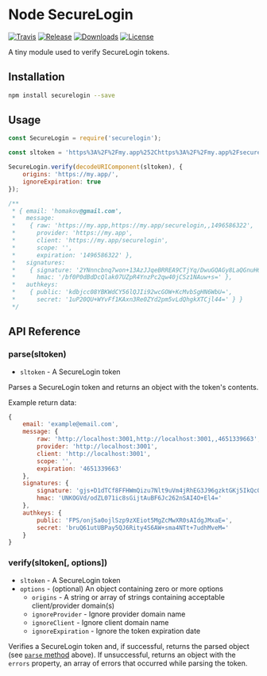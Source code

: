 # Node SecureLogin

[![Travis][travis-img]][travis-url]
[![Release][release-img]][release-url]
[![Downloads][downloads-img]][downloads-url]
[![License][license-img]][license-url]

A tiny module used to verify SecureLogin tokens.

## Installation

```bash
npm install securelogin --save
```

## Usage

```javascript
const SecureLogin = require('securelogin');

const sltoken = 'https%3A%2F%2Fmy.app%252Chttps%3A%2F%2Fmy.app%2Fsecurelogin%252C%252C1496586322%2C2YNnncbnq7won%2B13AzJJqeBRREA9CTjYq%2FDwuGQAGy8LaQGnuH6OE10oLxV4kgJJhflnqdu0qY8bBC08v969Cg%3D%3D%252C%2Fbf0P0dBdDcQlak07UZpR4YnzPc2qw40jCSz1NAuw%2Bs%3D%2Ckdbjcc08YBKWdCY56lQJIi92wcGOW%2BKcMvbSgHN6WbU%3D%252C1uP20QU%2BWYvFf1KAxn3Re0ZYd2pm5vLdQhgkXTCjl44%3D%2Chomakov%40gmail.com';

SecureLogin.verify(decodeURIComponent(sltoken), {
    origins: 'https://my.app/',
    ignoreExpiration: true
});

/**
 * { email: 'homakov@gmail.com',
 *   message:
 *    { raw: 'https://my.app,https://my.app/securelogin,,1496586322',
 *      provider: 'https://my.app',
 *      client: 'https://my.app/securelogin',
 *      scope: '',
 *      expiration: '1496586322' },
 *   signatures:
 *    { signature: '2YNnncbnq7won+13AzJJqeBRREA9CTjYq/DwuGQAGy8LaQGnuH6OE10oLxV4kgJJhflnqdu0qY8bBC08v969Cg==',
 *      hmac: '/bf0P0dBdDcQlak07UZpR4YnzPc2qw40jCSz1NAuw+s=' },
 *   authkeys:
 *    { public: 'kdbjcc08YBKWdCY56lQJIi92wcGOW+KcMvbSgHN6WbU=',
 *      secret: '1uP20QU+WYvFf1KAxn3Re0ZYd2pm5vLdQhgkXTCjl44=' } }
 */
```

## API Reference

### parse(sltoken)

- `sltoken` - A SecureLogin token

Parses a SecureLogin token and returns an object with the token's contents.

Example return data:

```javascript
{
    email: 'example@email.com',
    message: {
        raw: 'http://localhost:3001,http://localhost:3001,,4651339663',
        provider: 'http://localhost:3001',
        client: 'http://localhost:3001',
        scope: '',
        expiration: '4651339663'
    },
    signatures: {
        signature: 'gjs+D1dTCf8FFHWmQizu7Nlt9uVm4jRhEG3J96gzktGKj5IkQcOb+qkJyTEBt9LY99pqqNrtKwxXNrlRyvocAA==',
        hmac: 'UNKOGVd/odZL071ic8sGijtAuBF6Jc262nSAI4O+El4='
    },
    authkeys: {
        public: 'FPS/onjSa0ojlSzp9zXEiot5MgZcMwXR0sAIdgJMxaE=',
        secret: 'bruQ61utUBPay5QJ6Rity4S6AW+sma4NTt+7udhMveM='
    }
}
```

### verify(sltoken[, options])

- `sltoken` - A SecureLogin token
- `options` - (optional) An object containing zero or more options
    - `origins` - A string or array of strings containing acceptable
    client/provider domain(s)
    - `ignoreProvider` - Ignore provider domain name
    - `ignoreClient` - Ignore client domain name
    - `ignoreExpiration` - Ignore the token expiration date

Verifies a SecureLogin token and, if successful, returns the parsed object (see
[`parse` method](#parsesltoken) above). If unsuccessful, returns an object
with the `errors` property, an array of errors that occurred while parsing the
token.

<!-- Badges -->

[travis-img]: https://img.shields.io/travis/andrewda/node-securelogin.svg?style=flat-square
[travis-url]: https://travis-ci.org/andrewda/node-securelogin
[release-img]: https://img.shields.io/npm/v/securelogin.svg?style=flat-square
[release-url]: https://www.npmjs.com/package/securelogin
[downloads-img]: https://img.shields.io/npm/dm/securelogin.svg?style=flat-square
[downloads-url]: https://www.npmjs.com/package/securelogin
[license-img]: https://img.shields.io/npm/l/securelogin.svg?style=flat-square
[license-url]: https://github.com/andrewda/node-securelogin/blob/master/LICENSE
